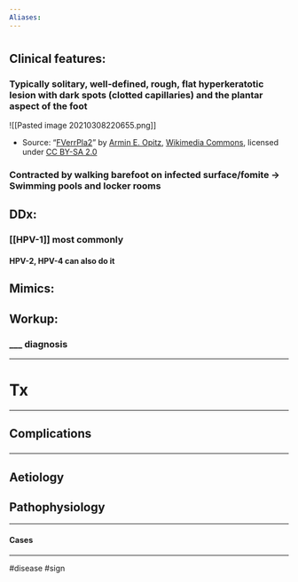 ```yaml
---
Aliases:
---
```

# 
## Clinical features:
### Typically solitary, well-defined, rough, flat hyperkeratotic lesion with dark spots (clotted capillaries) and the plantar aspect of the foot
![[Pasted image 20210308220655.png]]
- Source: “[FVerrPla2](https://commons.wikimedia.org/wiki/File:FVerrPla2.jpg)” by [Armin E. Opitz](https://de.wikipedia.org/wiki/Benutzer:OpitzArmin), [Wikimedia Commons](https://commons.wikimedia.org/wiki/File:FVerrPla2.jpg), licensed under [CC BY-SA 2.0](http://creativecommons.org/licenses/by-sa/2.0/)

### Contracted by walking barefoot on infected surface/fomite -> Swimming pools and locker rooms 

## DDx:
### [[HPV-1]] most commonly
#### HPV-2, HPV-4 can also do it
## Mimics:
###
## Workup:
### ___ diagnosis
---
# Tx

---
## Complications
###

---
## Aetiology
## Pathophysiology

---
#### Cases


---
#disease #sign 